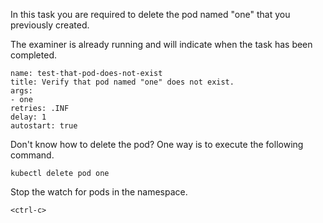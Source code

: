 In this task you are required to delete the pod named "one" that you previously created.

The examiner is already running and will indicate when the task has been completed.

```examiner:execute-test
name: test-that-pod-does-not-exist
title: Verify that pod named "one" does not exist.
args:
- one
retries: .INF
delay: 1
autostart: true
```

Don't know how to delete the pod? One way is to execute the following command.

```execute
kubectl delete pod one
```

Stop the watch for pods in the namespace.

```execute-2
<ctrl-c>
```
